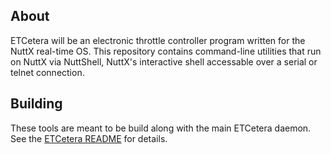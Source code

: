 About
-----

ETCetera will be an electronic throttle controller program written for the
NuttX real-time OS. This repository contains command-line utilities that run
on NuttX via NuttShell, NuttX's interactive shell accessable over a serial
or telnet connection.

Building
--------

These tools are meant to be build along with the main ETCetera daemon. See
the [ETCetera README](https://github.com/MTres19/ETCetera/blob/main/README.md)
for details.
